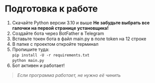# Подготовка к работе
1. Скачайте Python версии 3.10 и выше
   **Не забудьте выбрать все галочки на первой странице установщика!**
2. Создайте бота через BotFather в Telegram
3. Вставьте токен бота в файл main.py в поле token на 12 строке
4. В папке с проектом откройте терминал
5. Пропишите туда:<br/>
   `pip install -U -r requirements.txt`<br/>
   `python main.py`
6. Бот активен и работает!
> _Если программа работает, не нужно её чинить_

